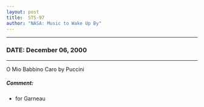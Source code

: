 ```yaml
---
layout: post
title:  STS-97
author: "NASA: Music to Wake Up By"
---
```


----
### DATE: December 06, 2000
----
O Mio Babbino Caro by Puccini

##### Comment:
* for Garneau
